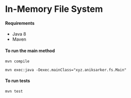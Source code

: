 # In-Memory File System


#### Requirements
* Java 8
* Maven

#### To run the main method

```mvn compile```

```mvn exec:java -Dexec.mainClass="xyz.aniksarker.fs.Main"```

#### To run tests

```mvn test```



